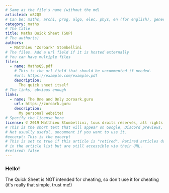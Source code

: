 ```yaml
---
# Same as the file's name (without the md)
articleid: mS2QS
# Can be: maths, archi, prog, algo, elec, phys, en (for english), general
category: maths
# The title
title: Maths Quick Sheet (SUP)
# The author(s)
authors:
  - Matthieu 'Zoroark' Stombellini
# The files. Add a url field if it is hosted externally
# You can have multiple files
files:
  - name: MathsQS.pdf
    # This is the url field that should be uncommented if needed.
    #url: https://example.com/example.pdf
    description:
      The quick sheet itself
# The links, obvious enough
links:
  - name: The One and Only zoroark.guru
    url: https://zoroark.guru
    description:
      My personal website!
# Specify the license here
license: © 2019 Matthieu Stombellini, tous droits réservés, all rights reserved
# This is the short text that will appear on Google, Discord previews, etc ...
# Not usually useful, uncomment if you want to use it.
#excerpt: This is the excerpt
# This is set to true if this article is "retired". Retired articles don't appear
# in the article list but are still accessible via their URL.
#retired: false
---
```


<!-- Try to start at ### and not just #
     You can either host a PDF and put the content there, or write the content
     in markdown and put it there
-->
### Hello!

The Quick Sheet is NOT intended for cheating, so don't use it for cheating (it's
really that simple, trust me!)